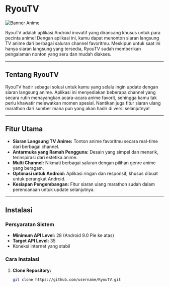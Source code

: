 # RyouTV

![Banner Anime](https://via.placeholder.com/800x200?text=RyouTV+Anime)

RyouTV adalah aplikasi Android inovatif yang dirancang khusus untuk para pecinta anime! Dengan aplikasi ini, kamu dapat menonton siaran langsung TV anime dari berbagai saluran channel favoritmu. Meskipun untuk saat ini hanya siaran langsung yang tersedia, RyouTV sudah memberikan pengalaman nonton yang seru dan mudah diakses.

---

## Tentang RyouTV

RyouTV hadir sebagai solusi untuk kamu yang selalu ingin update dengan siaran langsung anime. Aplikasi ini menyediakan beberapa channel yang secara rutin menayangkan acara-acara anime favorit, sehingga kamu tak perlu khawatir melewatkan momen spesial. Nantikan juga fitur siaran ulang marathon dari sumber mana pun yang akan hadir di versi selanjutnya!

---

## Fitur Utama

- **Siaran Langsung TV Anime:** Tonton anime favoritmu secara real-time dari berbagai channel.
- **Antarmuka yang Ramah Pengguna:** Desain yang simpel dan menarik, terinspirasi dari estetika anime.
- **Multi Channel:** Nikmati berbagai saluran dengan pilihan genre anime yang beragam.
- **Optimasi untuk Android:** Aplikasi ringan dan responsif, khusus dibuat untuk perangkat Android.
- **Kesiapan Pengembangan:** Fitur siaran ulang marathon sudah dalam perencanaan untuk update selanjutnya.

---

## Instalasi

### Persyaratan Sistem

- **Minimum API Level:** 28 (Android 9.0 Pie ke atas)
- **Target API Level:** 35
- Koneksi internet yang stabil

### Cara Instalasi

1. **Clone Repository:**

   ```bash
   git clone https://github.com/username/RyouTV.git

